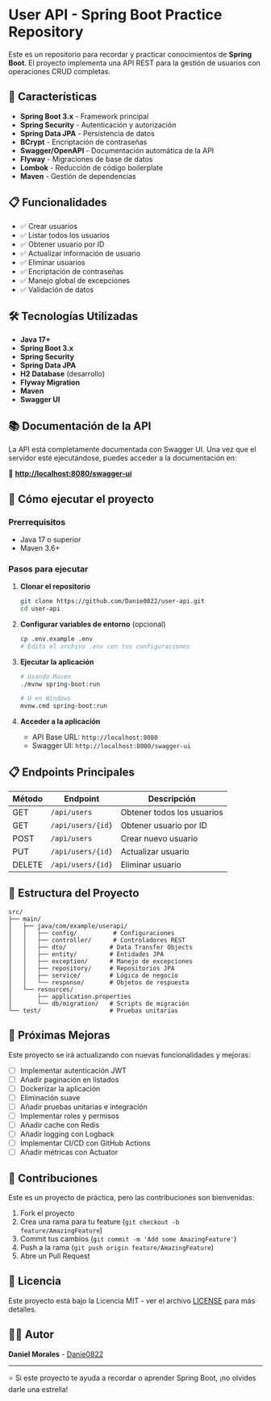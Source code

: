 # User API - Spring Boot Practice Repository

Este es un repositorio para recordar y practicar conocimientos de **Spring Boot**. El proyecto implementa una API REST para la gestión de usuarios con operaciones CRUD completas.

## 🚀 Características

- **Spring Boot 3.x** - Framework principal
- **Spring Security** - Autenticación y autorización
- **Spring Data JPA** - Persistencia de datos
- **BCrypt** - Encriptación de contraseñas
- **Swagger/OpenAPI** - Documentación automática de la API
- **Flyway** - Migraciones de base de datos
- **Lombok** - Reducción de código boilerplate
- **Maven** - Gestión de dependencias

## 📋 Funcionalidades

- ✅ Crear usuarios
- ✅ Listar todos los usuarios
- ✅ Obtener usuario por ID
- ✅ Actualizar información de usuario
- ✅ Eliminar usuarios
- ✅ Encriptación de contraseñas
- ✅ Manejo global de excepciones
- ✅ Validación de datos

## 🛠️ Tecnologías Utilizadas

- **Java 17+**
- **Spring Boot 3.x**
- **Spring Security**
- **Spring Data JPA**
- **H2 Database** (desarrollo)
- **Flyway Migration**
- **Maven**
- **Swagger UI**

## 📚 Documentación de la API

La API está completamente documentada con Swagger UI. Una vez que el servidor esté ejecutándose, puedes acceder a la documentación en:

🔗 **[http://localhost:8080/swagger-ui](http://localhost:8080/swagger-ui)**

## 🚀 Cómo ejecutar el proyecto

### Prerrequisitos
- Java 17 o superior
- Maven 3.6+

### Pasos para ejecutar

1. **Clonar el repositorio**
   ```bash
   git clone https://github.com/Danie0822/user-api.git
   cd user-api
   ```

2. **Configurar variables de entorno** (opcional)
   ```bash
   cp .env.example .env
   # Edita el archivo .env con tus configuraciones
   ```

3. **Ejecutar la aplicación**
   ```bash
   # Usando Maven
   ./mvnw spring-boot:run
   
   # O en Windows
   mvnw.cmd spring-boot:run
   ```

4. **Acceder a la aplicación**
   - API Base URL: `http://localhost:8080`
   - Swagger UI: `http://localhost:8080/swagger-ui`

## 📋 Endpoints Principales

| Método | Endpoint | Descripción |
|--------|----------|-------------|
| GET | `/api/users` | Obtener todos los usuarios |
| GET | `/api/users/{id}` | Obtener usuario por ID |
| POST | `/api/users` | Crear nuevo usuario |
| PUT | `/api/users/{id}` | Actualizar usuario |
| DELETE | `/api/users/{id}` | Eliminar usuario |

## 📁 Estructura del Proyecto

```
src/
├── main/
│   ├── java/com/example/userapi/
│   │   ├── config/          # Configuraciones
│   │   ├── controller/      # Controladores REST
│   │   ├── dto/            # Data Transfer Objects
│   │   ├── entity/         # Entidades JPA
│   │   ├── exception/      # Manejo de excepciones
│   │   ├── repository/     # Repositorios JPA
│   │   ├── service/        # Lógica de negocio
│   │   └── response/       # Objetos de respuesta
│   └── resources/
│       ├── application.properties
│       └── db/migration/   # Scripts de migración
└── test/                   # Pruebas unitarias
```

## 🔄 Próximas Mejoras

Este proyecto se irá actualizando con nuevas funcionalidades y mejoras:

- [ ] Implementar autenticación JWT
- [ ] Añadir paginación en listados
- [ ] Dockerizar la aplicación
- [ ] Eliminación suave
- [ ] Añadir pruebas unitarias e integración
- [ ] Implementar roles y permisos
- [ ] Añadir cache con Redis
- [ ] Añadir logging con Logback
- [ ] Implementar CI/CD con GitHub Actions
- [ ] Añadir métricas con Actuator

## 🤝 Contribuciones

Este es un proyecto de práctica, pero las contribuciones son bienvenidas:

1. Fork el proyecto
2. Crea una rama para tu feature (`git checkout -b feature/AmazingFeature`)
3. Commit tus cambios (`git commit -m 'Add some AmazingFeature'`)
4. Push a la rama (`git push origin feature/AmazingFeature`)
5. Abre un Pull Request

## 📝 Licencia

Este proyecto está bajo la Licencia MIT - ver el archivo [LICENSE](LICENSE) para más detalles.

## 👨‍💻 Autor

**Daniel Morales** - [Danie0822](https://github.com/Danie0822)

---

⭐ Si este proyecto te ayuda a recordar o aprender Spring Boot, ¡no olvides darle una estrella!

